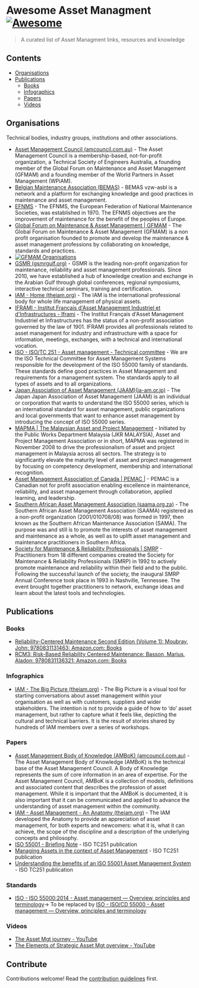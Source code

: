 # Awesome Asset Managment [![Awesome](https://awesome.re/badge.svg)](https://awesome.re)

> A curated list of Asset Managment links, resources and knowledge


## Contents

- [Organisations](#Organisations)
- [Publications](#Publications)
	- [Books](#Books)
	- [Infographics](#Infographics)
	- [Papers](#Papers)
	- [Videos](#Videos)


## Organisations

Technical bodies, industry groups, institutions and other associations.

- [Asset Management Council (amcouncil.com.au)](https://amcouncil.com.au/) - The Asset Management Council is a membership-based, not-for-profit organization, a Technical Society of Engineers Australia, a founding member of the Global Forum on Maintenance and Asset Management (GFMAM) and a founding member of the World Partners in Asset Management (WPiAM).
- [Belgian Maintenance Association (BEMAS)](https://www.bemas.org/en) - BEMAS vzw-asbl is a network and a platform for exchanging knowledge and good practices in maintenance and asset management.
- [EFNMS](http://www.efnms.eu/) - The EFNMS, the European Federation of National Maintenance Societies, was established in 1970. The EFNMS objectives are the improvement of maintenance for the benefit of the peoples of Europe.
- [Global Forum on Maintenance & Asset Management | GFMAM](https://gfmam.org/) - The Global Forum on Maintenance & Asset Management (GFMAM) is a non profit organisation founded to promote and develop the maintenance & asset management professions by collaborating on knowledge, standards and practices.
- [![GFMAM Organisations](https://gfmam.org/sites/default/files/2022-10/worldwide%20map%20GFMAM%20members%202022.jpg)](https://gfmam.org/sites/default/files/2022-10/worldwide%20map%20GFMAM%20members%202022.jpg)
- [GSMR (gsmrgulf.org)](https://gsmrgulf.org/) - GSMR is the leading non-profit organization for maintenance, reliability and asset management professionals. Since 2010, we have established a hub of knowledge creation and exchange in the Arabian Gulf through global conferences, regional symposiums, interactive technical seminars, training and certification.
- [IAM - Home (theiam.org)](https://theiam.org/) - The IAM is the international professional body for whole life management of physical assets.
- [IFRAMI - Institut Français d'Asset Management Industriel et d'Infrastructures - Iframi](https://www.iframi.fr/) - The Institut Français d'Asset Management Industriel et Infrastructures has the status of a non-profit association governed by the law of 1901. IFRAMI provides all professionals related to asset management for industry and infrastructure with a space for information, meetings, exchanges, with a technical and international vocation.
- [ISO - ISO/TC 251 - Asset management - Technical committee](https://committee.iso.org/home/tc251) - We are the ISO Technical Committee for Asset Management Systems responsible for the development of the ISO 55000 family of standards. These standards define good practices in Asset Management and requirements for a management system. The standards apply to all types of assets and to all organizations.
- [Japan Association of Asset Management (JAAM)(ja-am.or.jp)](https://www.ja-am.or.jp/) - The Japan Japan Association of Asset Management (JAAM) is an individual or corporation that wants to understand the ISO 55000 series, which is an international standard for asset management, public organizations and local governments that want to enhance asset management by introducing the concept of ISO 55000 series.
- [MAPMA | The Malaysian Asset and Project Management](http://www.mapma.org.my/) - Initiated by the Public Works Department Malaysia (JKR MALAYSIA), Asset and Project Management Association or in short, MAPMA was registered in November 2008 to drive the professionalism of asset and project management in Malaysia across all sectors. The strategy is to significantly elevate the maturity level of asset and project management by focusing on competency development, membership and international recognition.
- [Asset Management Association of Canada | PEMAC |](https://www.pemac.org/) - PEMAC is a Canadian not for profit association enabling excellence in maintenance, reliability, and asset management through collaboration, applied learning, and leadership.
- [Southern African Asset Management Association (saama.org.za)](https://saama.org.za/) - The Southern African Asset Management Association (SAAMA) registered as a non-profit organization (2001/010708/08) was formed in 1997, then known as the Southern African Maintenance Association (SAMA). The purpose was and still is to promote the interests of asset management and maintenance as a whole, as well as to uplift asset management and maintenance practitioners in Southern Africa.
- [Society for Maintenance & Reliability Professionals | SMRP](https://smrp.org/) - Practitioners from 18 different companies created the Society for Maintenance & Reliability ‎Professionals (SMRP) in 1992 to actively promote maintenance and reliability within their field ‎and to the public. Following the successful launch of the society, the inaugural SMRP Annual ‎Conference took place in 1993 in Nashville, Tennessee. The event brought together ‎practitioners to network, exchange ideas and learn about the latest tools and technologies.‎


## Publications

### Books

- [Reliability-Centered Maintenance Second Edition (Volume 1): Moubray, John: 9780831131463: Amazon.com: Books](https://www.amazon.com/Reliability-Centered-Maintenance-Second-John-Moubray/dp/0831131462/ref=sr_1_1?crid=1ASZUU8NOO5S8&keywords=Reliability+Centered+Maintenance&qid=1673415048&s=books&sprefix=reliability+centered+maintena%2Cstripbooks-intl-ship%2C438&sr=1-1)
- [RCM3: Risk-Based Reliability Centered Maintenance: Basson, Marius, Aladon: 9780831136321: Amazon.com: Books](https://www.amazon.com/RCM3-Risk-Based-Reliability-Centered-Maintenance/dp/0831136324/ref=sr_1_5?crid=2DU7GJQ7INBKG&keywords=RCM+3&qid=1673415123&s=books&sprefix=rcm+%2Cstripbooks-intl-ship%2C363&sr=1-5)


### Infographics

- [IAM - The Big Picture (theiam.org)](https://theiam.org/knowledge-library/the-big-picture) - The Big Picture is a visual tool for starting conversations about asset management within your organisation as well as with customers, suppliers and wider stakeholders. The intention is not to provide a guide of how to ‘do’ asset management, but rather to capture what it feels like, depicting the cultural and technical barriers. It is the result of stories shared by hundreds of IAM members over a series of workshops.

### Papers

- [Asset Management Body of Knowledge (AMBoK) (amcouncil.com.au)](https://amcouncil.com.au/knowledge/asset-management-body-of-knowledge-ambok.html) - The Asset Management Body of Knowledge (AMBoK) is the technical base of the Asset Management Council. A Body of Knowledge represents the sum of core information in an area of expertise. For the Asset Management Council, AMBoK is a collection of models, definitions and associated content that describes the profession of asset management. While it is important that the AMBoK is documented, it is also important that it can be communicated and applied to advance the understanding of asset management within the community.
- [IAM - Asset Management - An Anatomy (theiam.org)](https://theiam.org/knowledge-library/asset-management-an-anatomy) - The IAM developed the Anatomy to provide an appreciation of asset management, for both experts and newcomers: what it is, what it can achieve, the scope of the discipline and a description of the underlying concepts and philosophy.
- [ISO 55001 - Briefing Note](https://committee.iso.org/files/live/sites/tc251/files/guidance/Briefing%20Note%20A4%20April%202017%20Rev9%20EN.pdf) - ISO TC251 publication
- [Managing Assets in the context of Asset Management](https://committee.iso.org/files/live/sites/tc251/files/guidance/ISO%20TC251%20WG4%20MACAM%20May%202017%20EN2.pdf) - ISO TC251 publication
- [Understanding the benefits of an ISO 55001 Asset Management System](https://committee.iso.org/files/live/sites/tc251/files/guidance/ISO%20TC251%20WG4%20ISO%2055001%20AMS%20Benefits%20EN.pdf) - ISO TC251 publication

### Standards

- [ISO - ISO 55000:2014 - Asset management — Overview, principles and terminology](https://www.iso.org/standard/55088.html)-> To be replaced by [ISO - ISO/CD 55000 - Asset management — Overview, principles and terminology](https://www.iso.org/standard/83053.html)

### Videos

- [The Asset Mgt journey - YouTube](https://www.youtube.com/watch?v=DDEJvI8SEEg)
- [The Elements of Strategic Asset Mgt overview - YouTube](https://www.youtube.com/watch?v=_emDnYaVo0g)


## Contribute

Contributions welcome! Read the [contribution guidelines](contributing.md) first.
